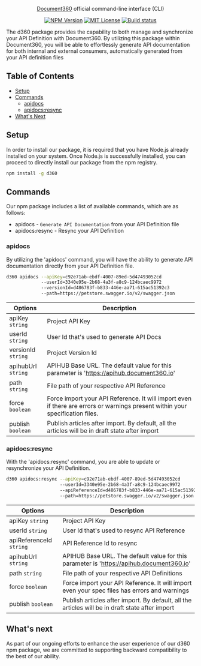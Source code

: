 <p align="center">
  <a href="https://readme.com">Document360</a> official command-line interface (CLI)
</p>

<p align="center">
  <a href="https://npm.im/d360"><img src="https://img.shields.io/npm/v/d360?style=for-the-badge" alt="NPM Version"></a>
  <a href="https://npm.im/d360"><img src="https://img.shields.io/npm/l/d360?style=for-the-badge" alt="MIT License"></a>
  <a href="https://github.com/document360/d360"><img src="https://img.shields.io/github/actions/workflow/status/document360/d360/publish.yml?branch=main&style=for-the-badge" alt="Build status"></a>
</p>

<!--alex ignore postman-postwoman-->

The d360 package provides the capability to both manage and synchronize your API Definition with Document360. By utilizing this package within Document360, you will be able to effortlessly generate API documentation for both internal and external consumers, automatically generated from your API definition files

## Table of Contents

<!--
Pro tip: You can automatically generate this Table of Contents (TOC) by executing the following command on your command line:

```
npx markdown-toc README.md --maxdepth 3 --bullets="-" -i
```

You'll need to remove the character escapes from where the emojis are used, Please visit:
https://github.com/jonschlinkert/markdown-toc/issues/119
-->

<!-- toc -->

- [Setup](#setup)
- [Commands](#commands)
  - [apidocs](#apidocs)
  - [apidocs:resync](#apidocs:resync)
- [What's Next](#what'snext)

<!-- tocstop -->

## Setup

In order to install our package, it is required that you have Node.js already installed on your system. Once Node.js is successfully installed, you can proceed to directly install our package from the npm registry.

```sh
npm install -g d360
```

## Commands

Our npm package includes a list of available commands, which are as follows:

- apidocs - `Generate API Documentation` from your API Definition file
- apidocs:resync - Resync your API Definition

### apidocs

By utilizing the 'apidocs' command, you will have the ability to generate API documentation directly from your API Definition file.

```sh
d360 apidocs --apiKey=c92e71ab-ebdf-4007-89ed-5d47493052cd
             --userId=3340e95e-2b68-4a3f-a8c9-124bcaec9972
             --versionId=d486783f-b833-446e-aa71-615ac51392c3
             --path=https://petstore.swagger.io/v2/swagger.json
```

| Options            | Description                                                                                                                   |
| ------------------ | ----------------------------------------------------------------------------------------------------------------------------- |
| apiKey `string`    | Project API Key                                                                                                               |
| userId `string`    | User Id that's used to generate API Docs                                                                                      |
| versionId `string` | Project Version Id                                                                                                            |
| apihubUrl `string` | APIHUB Base URL. The default value for this parameter is 'https://apihub.document360.io'                                      |
| path `string`      | File path of your respective API Reference                                                                                    |
| force `boolean`    | Force import your API Reference. It will import even if there are errors or warnings present within your specification files. |
| publish `boolean`  | Publish articles after import. By default, all the articles will be in draft state after import                               |

### apidocs:resync

With the 'apidocs:resync' command, you are able to update or resynchronize your API Definition.

```sh
d360 apidocs:resync --apiKey=c92e71ab-ebdf-4007-89ed-5d47493052cd
                    --userId=3340e95e-2b68-4a3f-a8c9-124bcaec9972
                    --apiReferenceId=d486783f-b833-446e-aa71-615ac51392c3
                    --path=https://petstore.swagger.io/v2/swagger.json
```

| Options                 | Description                                                                                     |
| ----------------------- | ----------------------------------------------------------------------------------------------- |
| apiKey `string`         | Project API Key                                                                                 |
| userId `string`         | User Id that's used to resync API Reference                                                     |
| apiReferenceId `string` | API Reference Id to resync                                                                      |
| apihubUrl `string`      | APIHUB Base URL. The default value for this parameter is 'https://apihub.document360.io'        |
| path `string`           | File path of your respective API Definitions                                                    |
| force `boolean`         | Force import your API Reference. It will import even your spec files has errors and warnings    |
| publish `boolean`       | Publish articles after import. By default, all the articles will be in draft state after import |

## What's next

As part of our ongoing efforts to enhance the user experience of our d360 npm package, we are committed to supporting backward compatibility to the best of our ability.
